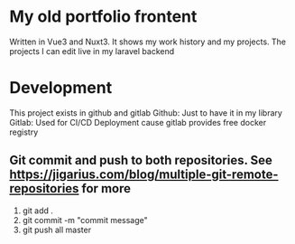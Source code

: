 # My old portfolio frontent
Written in Vue3 and Nuxt3. It shows my work history and my projects. The projects I can edit live in my laravel backend

# Development

This project exists in github and gitlab
Github: Just to have it in my library
Gitlab: Used for CI/CD Deployment cause gitlab provides free docker registry

## Git commit and push to both repositories. See https://jigarius.com/blog/multiple-git-remote-repositories for more

1. git add .
2. git commit -m "commit message"
3. git push all master
